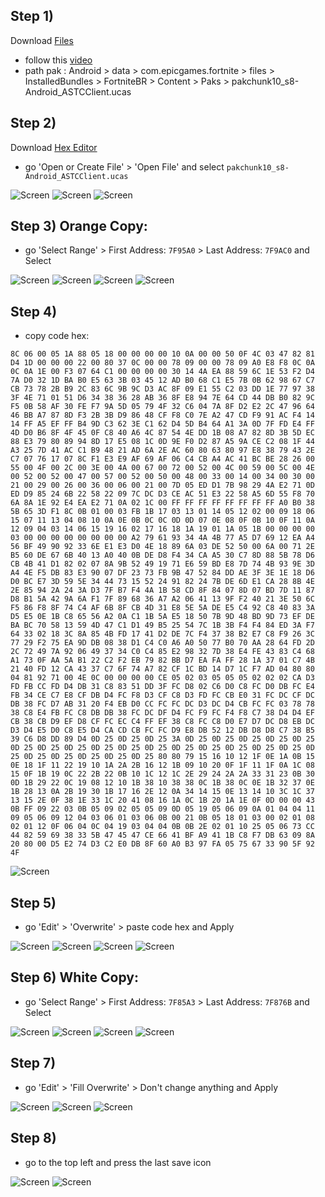 ## Step 1)
Download [Files](https://play.google.com/store/apps/details?id=com.marc.files) 
- follow this [video](https://youtu.be/8N6MFhZ8XlY?si=ULY7uNq79dFiOSix)
- path pak : Android > data > com.epicgames.fortnite > files > InstalledBundles > FortniteBR > Content > Paks > pakchunk10_s8-Android_ASTCClient.ucas

## Step 2)
Download [Hex Editor](https://play.google.com/store/apps/details?id=tk.yunus.hexeditor&pcampaignid=web_share)
- go 'Open or Create File' > 'Open File' and select ```pakchunk10_s8-Android_ASTCClient.ucas```

![Screen](../../Assets/OrangeCopy/OrangeCopy1.jpg)
![Screen](../../Assets/OrangeCopy/OrangeCopy2.jpg)
![Screen](../../Assets/OrangeCopy/OrangeCopy3.jpg)

## Step 3) Orange Copy:
- go 'Select Range' > First Address: ```7F95A0``` > Last Address: ```7F9AC0``` and Select

![Screen](../../Assets/OrangeCopy/OrangeCopy4.jpg)
![Screen](../../Assets/OrangeCopy/OrangeCopy5.jpg)
![Screen](../../Assets/OrangeCopy/OrangeCopy6.jpg)
![Screen](../../Assets/OrangeCopy/OrangeCopy7.jpg)

## Step 4)
- copy code hex: 

```
8C 06 00 05 1A 88 05 18 00 00 00 00 10 0A 00 00 50 0F 4C 03 47 82 81 D4 1D 00 00 00 22 00 80 37 0C 00 00 78 09 00 00 78 09 A0 E8 F8 0C 0A 0C 0A 1E 00 F3 07 64 C1 00 00 00 00 30 14 4A EA 88 59 6C 1E 53 F2 D4 7A D0 32 1D BA B0 E5 63 3B 03 45 12 AD B0 68 C1 E5 7B 0B 62 98 67 C7 CB 73 78 2B B9 2C 83 6C 9B 9C D3 AC 8F 09 E1 55 C2 03 DD 1E 77 97 38 3F 4E 71 01 51 D6 34 38 36 28 AB 36 8F E8 94 7E 64 CD 44 DB B0 82 9C F5 0B 58 AF 30 FE F7 9A 5D 05 79 4F 32 C6 04 7A 8F D2 E2 2C 47 96 64 46 BB A7 87 8D F3 2B 3B D9 86 48 CF F8 C0 7E A2 47 CD F9 91 AC F4 14 14 FF A5 EF FF B4 9D C3 62 3E C1 62 D4 5D B4 64 A1 3A 0D 7F FD E4 FF 4D D0 B6 8F 4F 45 0F C8 40 A6 4C 87 54 4E DD 1B 08 A7 82 8D 3B 5D EC 88 E3 79 80 89 94 8D 17 E5 08 1C 0D 9E F0 D2 87 A5 9A CE C2 08 1F 44 A3 25 7D 41 AC C1 B9 48 21 AD 6A 2E AC 60 80 63 80 97 E8 38 79 43 2E C7 07 76 17 07 8C F1 E3 E9 AF 69 AF 06 C4 CB A4 AC 41 BC BE 28 26 00 55 00 4F 00 2C 00 3E 00 4A 00 67 00 72 00 52 00 4C 00 59 00 5C 00 4E 00 52 00 52 00 47 00 57 00 52 00 50 00 48 00 33 00 14 00 34 00 30 00 21 00 29 00 26 00 36 00 06 00 21 00 7D 05 ED D1 7B 98 29 4A E2 71 0D ED D9 85 24 6B 22 58 22 09 7C DC D3 CE AC 51 E3 22 58 A5 6D 55 F8 70 6A 8A 1E 92 E4 EA E2 71 0A 02 1C 00 FF FF FF FF FF FF FF FF A0 B0 38 5B 65 3D F1 8C 0B 01 00 03 FB 1B 17 03 13 01 14 05 12 02 00 09 18 06 15 07 11 13 04 08 10 0A 0E 0B 0C 0C 0D 0D 07 0E 08 0F 0B 10 0F 11 0A 12 09 04 03 14 06 15 19 16 02 17 16 18 1A 19 01 1A 05 1B 00 00 00 00 03 00 00 00 00 00 00 00 00 A2 79 61 93 34 4A 4B 77 A5 D7 69 12 EA A4 56 BF 49 90 92 33 6E E1 E3 D0 4E 18 89 6A 03 DE 52 50 00 6A 00 71 2E B5 60 DE 67 6B 40 13 A0 40 0B DE D8 F4 34 CA A5 30 C7 8D 88 5B 78 D6 CB 4B 41 D1 82 02 07 8A 9B 52 49 19 71 E6 59 BD E8 7D 74 4B 93 9E 3D A4 4E F5 DB 83 E3 90 07 DF 23 73 FB 9B 47 52 84 DD AE 3F 3E 1E 18 D6 D0 BC E7 3D 59 5E 34 44 73 15 52 24 91 82 24 7B DE 6D E1 CA 28 8B 4E 2E 85 94 2A 24 3A D3 7F B7 F4 4A 1B 58 CD 8F 84 07 8D 07 BD 7D 11 87 D8 B1 5A 42 9A 6A F1 7F 89 68 36 A7 A2 06 41 13 9F F2 40 21 3E 50 6C F5 86 F8 8F 74 C4 AF 6B 8F CB 4D 31 E8 5E 5A DE E5 C4 92 C8 40 83 3A D5 E5 0E 1B C8 65 56 A2 0A C1 1B 5A E5 18 50 7B 9D 48 BD 9D 73 EF DE BA BC 70 58 13 59 4D 47 C1 D1 49 B5 25 54 7C 1B 3B F4 F4 84 ED 3A F7 64 33 02 18 3C 8A 85 4B FD 17 41 D2 DE 7C F4 37 38 B2 E7 C8 F9 26 3C 77 29 F2 75 EA 9D DB 08 38 D1 C4 C0 A6 A0 50 77 B0 70 AA 28 64 FD 2D 2C 72 49 7A 92 06 49 37 34 C0 C4 85 E2 98 32 7D 38 E4 FE 43 83 C4 68 A1 73 0F AA 5A B1 22 C2 F2 EB 79 82 BB D7 EA FA FF 28 1A 37 01 C7 4B 21 40 FD 12 CA 43 37 C7 6F 74 A7 82 CF 1C BD 14 D7 1C F7 AD 04 80 80 04 81 92 71 00 4E 0C 00 00 00 00 CE 05 02 03 05 05 05 02 02 02 CA D3 FD FB CC FD D4 DB 31 C8 83 51 DD 3F FC D8 02 C6 D0 C8 FC D0 DB FC E4 FB 34 CE C7 E8 CF DB D4 FC F8 D3 CF C8 D3 FD FC CB E0 31 FC DC CF DC DB 38 FC D7 AB 31 20 F4 EB D0 CC FC FC DC D3 DC D4 CB FC FC 03 78 78 38 C8 E4 FB FC C8 DB DB 38 FC DC DF D4 FC F9 FC F4 F8 C7 38 D4 D4 EF CB 38 CB D9 EF D8 CF FC EC C4 FF EF 38 C8 FC C8 D0 E7 D7 DC D8 EB DC D3 D4 E5 D0 C8 E5 D4 CA CD CB FC FC D9 E8 DB 52 12 DB D8 D8 C7 38 B5 39 C6 D8 DD 89 D4 0D 25 0D 25 0D 25 3A 0D 25 0D 25 0D 25 0D 25 0D 25 0D 25 0D 25 0D 25 0D 25 0D 25 0D 25 0D 25 0D 25 0D 25 0D 25 0D 25 0D 25 0D 25 0D 25 0D 25 0D 25 0D 25 80 80 79 15 16 10 12 1F 0E 1A 0B 15 0E 18 1F 11 22 19 10 1A 2A 2B 16 12 1B 09 10 20 0F 1F 11 1F 0A 1C 08 15 0F 1B 19 0C 22 2B 22 0B 10 1C 12 1C 2E 29 24 2A 2A 33 31 23 0B 30 0D 1B 29 22 0C 19 08 12 10 1B 38 10 38 38 0C 1B 38 0C 0E 1B 32 37 0E 1B 28 13 0A 2B 19 30 1B 17 16 2E 12 0A 34 14 15 0E 13 14 10 3C 1C 37 13 15 2E 0F 38 1E 33 1C 20 41 08 16 1A 0C 1B 20 1A 1E 0F 0D 00 00 43 0B FF 09 22 03 0B 05 09 02 05 05 09 0D 05 19 05 06 09 0A 01 04 04 11 09 05 06 09 12 04 03 06 01 03 06 0B 00 21 0B 05 18 01 03 00 02 01 08 02 01 12 0F 06 04 0C 04 19 03 04 04 0B 0B 2E 02 01 10 25 05 06 73 CC 44 82 59 69 38 33 5B 47 45 47 CE 66 41 BF A9 41 1B C8 F7 DB 63 09 8A 20 80 00 D5 E2 74 D3 C2 E0 DB 8F 60 A0 B3 97 FA 05 75 67 33 90 5F 92 4F
```

![Screen](../../Assets/OrangeCopy/OrangeCopy9.jpg)

## Step 5)
- go 'Edit' > 'Overwrite' > paste code hex and Apply

![Screen](../../Assets/OrangeCopy/OrangeCopy5e.jpg)
![Screen](../../Assets/OrangeCopy/OrangeCopy8.jpg)
![Screen](../../Assets/OrangeCopy/OrangeCopy10.jpg)
![Screen](../../Assets/OrangeCopy/OrangeCopy11.jpg)

## Step 6) White Copy:
- go 'Select Range' > First Address: ```7F85A3``` > Last Address: ```7F876B``` and Select

![Screen](../../Assets/OrangeCopy/OrangeCopy4.jpg)
![Screen](../../Assets/OrangeCopy/OrangeCopy12.jpg)
![Screen](../../Assets/OrangeCopy/OrangeCopy13.jpg)
![Screen](../../Assets/OrangeCopy/OrangeCopy14.jpg)

## Step 7)
- go 'Edit' > 'Fill Overwrite' > Don't change anything and Apply

![Screen](../../Assets/OrangeCopy/OrangeCopy15.jpg)
![Screen](../../Assets/OrangeCopy/OrangeCopy16.jpg)
![Screen](../../Assets/OrangeCopy/OrangeCopy17.jpg)

## Step 8)
- go to the top left and press the last save icon

![Screen](../../Assets/OrangeCopy/OrangeCopy18.jpg)
![Screen](../../Assets/OrangeCopy/OrangeCopy19.jpg)